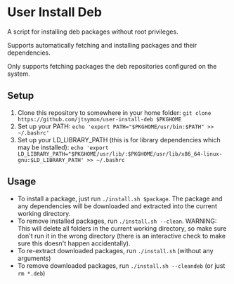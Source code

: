 # User Install Deb

A script for installing deb packages without root privileges.

Supports automatically fetching and installing packages and their dependencies.

Only supports fetching packages the deb repositories configured on the system.

## Setup

1. Clone this repository to somewhere in your home folder: `git clone https://github.com/jtsymon/user-install-deb $PKGHOME`
2. Set up your PATH: `echo 'export PATH="$PKGHOME/usr/bin:$PATH" >> ~/.bashrc'`
3. Set up your LD_LIBRARY_PATH (this is for library dependencies which may be installed): `echo 'export LD_LIBRARY_PATH="$PKGHOME/usr/lib/:$PKGHOME/usr/lib/x86_64-linux-gnu:$LD_LIBRARY_PATH' >> ~/.bashrc`

## Usage

* To install a package, just run `./install.sh $package`. The package and any dependencies will be downloaded and extracted into the current working directory.
* To remove installed packages, run `./install.sh --clean`. WARNING: This will delete all folders in the current working directory, so make sure don't run it in the wrong directory (there is an interactive check to make sure this doesn't happen accidentally).
* To re-extract downloaded packages, run `./install.sh` (without any arguments)
* To remove downloaded packages, run `./install.sh --cleandeb` (or just `rm *.deb`)
